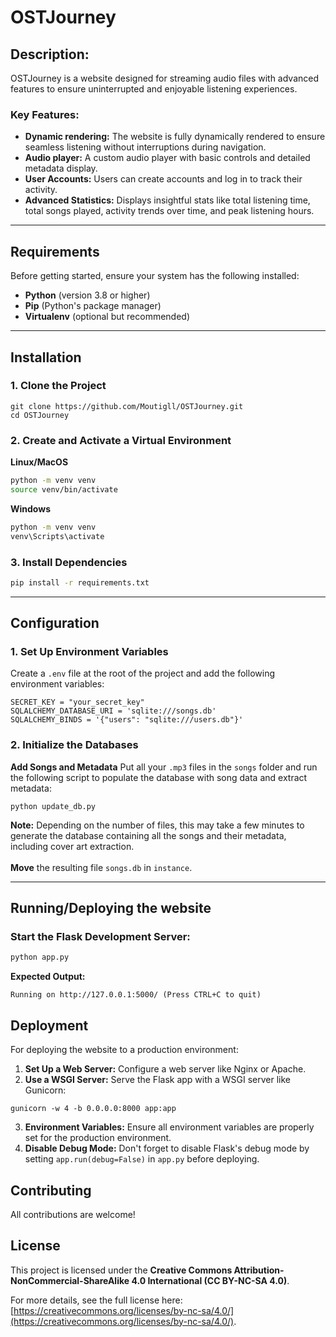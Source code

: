# OSTJourney

## Description: 
OSTJourney is a website designed for streaming audio files with advanced features to ensure uninterrupted and enjoyable listening experiences.

### Key Features:
- **Dynamic rendering:** The website is fully dynamically rendered to ensure seamless listening without interruptions during navigation.
- **Audio player:** A custom audio player with basic controls and detailed metadata display.
- **User Accounts:** Users can create accounts and log in to track their activity.
- **Advanced Statistics:**  Displays insightful stats like total listening time, total songs played, activity trends over time, and peak listening hours.


---

## **Requirements**

Before getting started, ensure your system has the following installed:

- **Python** (version 3.8 or higher) 
- **Pip** (Python's package manager)
- **Virtualenv** (optional but recommended)

---

## **Installation**

### 1. **Clone the Project**
```
git clone https://github.com/Moutigll/OSTJourney.git
cd OSTJourney
```
### 2. **Create and Activate a Virtual Environment**
**Linux/MacOS**
```bash
python -m venv venv
source venv/bin/activate
```
**Windows**
```bash
python -m venv venv
venv\Scripts\activate
```
### 3. **Install Dependencies**
```bash
pip install -r requirements.txt
```

---

## Configuration

### 1. **Set Up Environment Variables**
Create a `.env` file at the root of the project and add the following environment variables:
```
SECRET_KEY = "your_secret_key"
SQLALCHEMY_DATABASE_URI = 'sqlite:///songs.db'
SQLALCHEMY_BINDS = '{"users": "sqlite:///users.db"}'
```

### 2. **Initialize the Databases**

**Add Songs and Metadata**
Put all your `.mp3` files in the `songs` folder and run the following script to populate the database with song data and extract metadata:
```
python update_db.py
```
**Note:** Depending on the number of files, this may take a few minutes to generate the database containing all the songs and their metadata, including cover art extraction.</br></br>
**Move** the resulting file `songs.db` in `instance`.

---

## Running/Deploying the website

### Start the Flask Development Server:

```bash
python app.py
```
**Expected Output:**
```
Running on http://127.0.0.1:5000/ (Press CTRL+C to quit)
```
## Deployment
For deploying the website to a production environment:

1. **Set Up a Web Server:** Configure a web server like Nginx or Apache.
2. **Use a WSGI Server:** Serve the Flask app with a WSGI server like Gunicorn:
```
gunicorn -w 4 -b 0.0.0.0:8000 app:app
```
3. **Environment Variables:** Ensure all environment variables are properly set for the production environment.
4. **Disable Debug Mode:** Don't forget to disable Flask's debug mode by setting `app.run(debug=False)` in `app.py` before deploying.



## Contributing

All contributions are welcome!

## License

This project is licensed under the **Creative Commons Attribution-NonCommercial-ShareAlike 4.0 International (CC BY-NC-SA 4.0)**.

For more details, see the full license here: [https://creativecommons.org/licenses/by-nc-sa/4.0/](https://creativecommons.org/licenses/by-nc-sa/4.0/).

